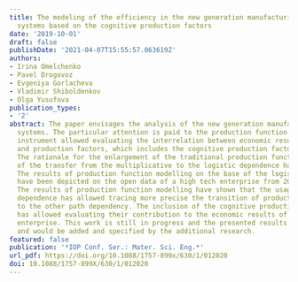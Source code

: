```yaml
---
title: The modeling of the efficiency in the new generation manufacturing-distributive
  systems based on the cognitive production factors
date: '2019-10-01'
draft: false
publishDate: '2021-04-07T15:55:57.063619Z'
authors:
- Irina Omelchenko
- Pavel Drogovoz
- Evgeniya Gorlacheva
- Vladimir Shiboldenkov
- Olga Yusufova
publication_types:
- '2'
abstract: The paper envisages the analysis of the new generation manufacturing-distributive
  systems. The particular attention is paid to the production function as the analytic
  instrument allowed evaluating the interrelation between economic results of an enterprise
  and production factors, which includes the cognitive production factors as well.
  The rationale for the enlargement of the traditional production functions by means
  of the transfer from the multiplicative to the logistic dependence has been analyzing.
  The results of production function modelling on the base of the logistic dependence
  have been depicted on the open data of a high tech enterprise from 2009 till 2018.
  The results of production function modelling have shown that the usage of logistic
  dependence has allowed tracing more precise the transition of production factors
  to the other path dependency. The inclusion of the cognitive production factors
  has allowed evaluating their contribution to the economic results of a high-tech
  enterprise. This work is still in progress and the presented results are preliminary
  and would be added and specified by the additional research.
featured: false
publication: '*IOP Conf. Ser.: Mater. Sci. Eng.*'
url_pdf: https://doi.org/10.1088/1757-899x/630/1/012020
doi: 10.1088/1757-899X/630/1/012020
---
```


